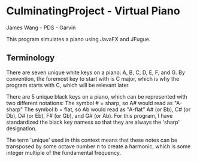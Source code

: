 CulminatingProject - Virtual Piano
==================================
James Wang - PDS - Garvin

This program simulates a piano using JavaFX and JFugue.

Terminology
----------------------------------
There are seven unique white keys on a piano:
A, B, C, D, E, F, and G. By convention, the foremost key
to start with is C major, which is why the program starts
with C, which will be relevant later.

There are 5 unique black keys on a piano, which can be
represented with two different notations:
The symbol # = sharp, so A# would read as "A-sharp"
The symbol b = flat, so Ab would read as "A-flat"
A# (or Bb), C# (or Db), D# (or Eb), F# (or Gb), and G# (or Ab).
For this program, I have standardized the black key namess so 
that they are always the 'sharp' designation. 

The term 'unique' used in this context means that these notes can
be transposed by some octave number n to create a harmonic, which is
some integer multiple of the fundamental frequency.
